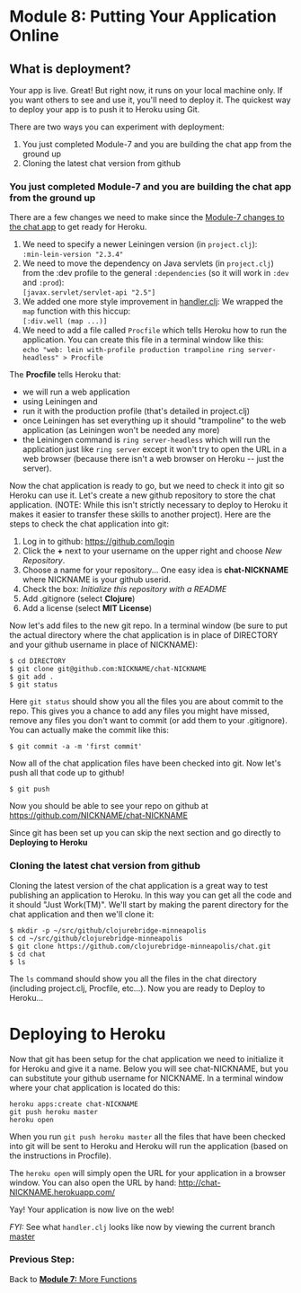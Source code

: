 # Module 8: Putting Your Application Online

## What is deployment?

Your app is live. Great! But right now, it runs on your local machine only. If you want others to see and use it, you'll need to deploy it. The quickest way to deploy your app is to push it to Heroku using Git.

There are two ways you can experiment with deployment:

1. You just completed Module-7 and you are building the chat app from the ground up
1. Cloning the latest chat version from github

### You just completed Module-7 and you are building the chat app from the ground up

There are a few changes we need to make since the <a href="web-app-notes.md#store-and-display-messages" target="_chat">Module-7 changes to the chat app</a> to get ready for Heroku.

1. We need to specify a newer Leiningen version (in ```project.clj```):<br/>
   ```:min-lein-version "2.3.4"```
1. We need to move the dependency on Java servlets (in ```project.clj```) from the :dev
   profile to the general ```:dependencies``` (so it will work in ```:dev``` and ```:prod```):<br/>
   ```[javax.servlet/servlet-api "2.5"]```
1. We added one more style improvement in [handler.clj](https://github.com/clojurebridge-minneapolis/chat/blob/master/src/awesome/handler.clj):
   We wrapped the ```map``` function with this hiccup:<br/>
   ```[:div.well (map ...)]```
1. We need to add a file called ```Procfile``` which tells Heroku how to run the application.
   You can create this file in a terminal window like this:<br/>
   ```echo "web: lein with-profile production trampoline ring server-headless" > Procfile```

The **Procfile** tells Heroku that:
* we will run a web application
* using Leiningen and
* run it with the production profile (that's detailed in project.clj)
* once Leiningen has set everything up it should "trampoline" to the web application (as Leiningen won't be needed any more)
* the Leiningen command is ```ring server-headless``` which will run the application just like
  ```ring server``` except it won't try to open the URL in a web browser (because there isn't
  a web browser on Heroku -- just the server).

Now the chat application is ready to go, but we need to check it into
git so Heroku can use it. Let's create a new github repository
to store the chat application. (NOTE: While this isn't strictly necessary
to deploy to Heroku it makes it easier to transfer these skills to
another project). Here are the steps to check the chat application into git:

1. Log in to github: https://github.com/login
1. Click the **+** next to your username on the upper right and choose *New Repository*.
1. Choose a name for your repository... One easy idea is **chat-NICKNAME**  where NICKNAME is
   your github userid.
1. Check the box: *Initialize this repository with a README*
1. Add .gitignore (select **Clojure**)
1. Add a license (select **MIT License**)

Now let's add files to the new git repo. In a terminal window (be sure to put the actual directory
where the chat application is in place of DIRECTORY and your github username in place of NICKNAME):
````
$ cd DIRECTORY
$ git clone git@github.com:NICKNAME/chat-NICKNAME
$ git add .
$ git status
````

Here ```git status``` should show you all the files you are about commit to the repo.
This gives you a chance to add any files you might have missed, remove any files you
don't want to commit (or add them to your .gitignore). You can actually make the commit like this:

````
$ git commit -a -m 'first commit'
````

Now all of the chat application files have been checked into git. Now let's push
all that code up to github!
````
$ git push
````

Now you should be able to see your repo on github at https://github.com/NICKNAME/chat-NICKNAME

Since git has been set up you can skip the next section and go directly to **Deploying to Heroku**

### Cloning the latest chat version from github

Cloning the latest version of the chat application is a great way to test
publishing an application to Heroku. In this way you can get all the code
and it should "Just Work(TM)". We'll start by making the parent directory
for the chat application and then we'll clone it:
````
$ mkdir -p ~/src/github/clojurebridge-minneapolis
$ cd ~/src/github/clojurebridge-minneapolis
$ git clone https://github.com/clojurebridge-minneapolis/chat.git
$ cd chat
$ ls
````

The ```ls``` command should show you all the files in the chat directory
(including project.clj, Procfile, etc...). Now you are ready to Deploy to Heroku...

# Deploying to Heroku

Now that git has been setup for the chat application we need to initialize
it for Heroku and give it a name.  Below you will see chat-NICKNAME, but you can
substitute your github username for NICKNAME. In a terminal window where your chat
application is located do this:
````
heroku apps:create chat-NICKNAME
git push heroku master
heroku open
````

When you run ```git push heroku master``` all the files that have been
checked into git will be sent to Heroku and Heroku will run
the application (based on the instructions in Procfile).

The ```heroku open``` will simply open the URL for your application
in a browser window. You can also open the URL by hand: http://chat-NICKNAME.herokuapp.com/

Yay! Your application is now live on the web!

*FYI:* See what ```handler.clj``` looks like now by viewing the current branch
[master](https://github.com/clojurebridge-minneapolis/chat/blob/master/src/awesome/handler.clj)

### Previous Step:

Back to [**Module 7:** More Functions](functions2.md)
